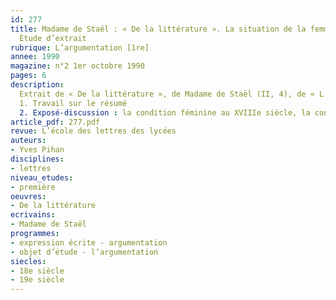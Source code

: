 ```yaml
---
id: 277
title: Madame de Staël : « De la littérature ». La situation de la femme supérieure
  Étude d’extrait 
rubrique: L’argumentation [1re]
annee: 1990
magazine: n°2 1er octobre 1990
pages: 6
description: 
  Extrait de « De la littérature », de Madame de Staël (II, 4), de « L’existence des femmes en société est encore incertaine… » à « ne méritant, en effet, que la pitié »…
  1. Travail sur le résumé
  2. Exposé-discussion : la condition féminine au XVIIIe siècle, la condition féminine pendant la Révolution, les femmes au XIXe siècle, situation de la femme « supérieure » au XXe siècle
article_pdf: 277.pdf
revue: L’école des lettres des lycées
auteurs:
- Yves Pihan
disciplines:
- lettres
niveau_etudes:
- première
oeuvres:
- De la littérature
ecrivains:
- Madame de Staël
programmes:
- expression écrite - argumentation
- objet d’étude - l’argumentation
siecles:
- 18e siècle
- 19e siècle
---
```

